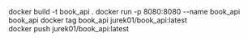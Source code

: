 docker build -t book_api .
docker run -p 8080:8080 --name book_api book_api
docker tag book_api jurek01/book_api:latest  
docker push jurek01/book_api:latest 